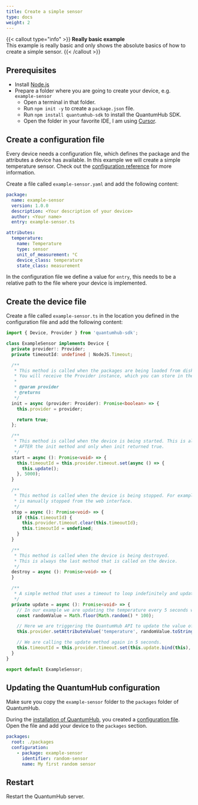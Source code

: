 ```yaml
---
title: Create a simple sensor
type: docs
weight: 2
---
```


{{< callout type="info" >}}
**Really basic example**  
This example is really basic and only shows the absolute basics of how to create a simple sensor.
{{< /callout >}}

## Prerequisites

- Install [Node.js](https://nodejs.org/en/download/)
- Prepare a folder where you are going to create your device, e.g. `example-sensor`
  - Open a terminal in that folder.
  - Run `npm init -y` to create a `package.json` file.
  - Run `npm install quantumhub-sdk` to install the QuantumHub SDK.
  - Open the folder in your favorite IDE, I am using [Cursor](https://cursor.sh/).

## Create a configuration file
Every device needs a configuration file, which defines the package and the attributes a device has available. In this example we will create a simple temperature sensor. Check out the [configuration reference](../reference/configuration) for more information.

Create a file called `example-sensor.yaml` and add the following content:
```yaml
package:
  name: example-sensor
  version: 1.0.0
  description: <Your description of your device>
  author: <Your name>
  entry: example-sensor.ts

attributes:
  temperature:
    name: Temperature
    type: sensor
    unit_of_measurement: °C
    device_class: temperature
    state_class: measurement
```

In the configuration file we define a value for `entry`, this needs to be a relative path to the file where your device is implemented.

## Create the device file

Create a file called `example-sensor.ts` in the location you defined in the configuration file and add the following content:

```typescript
import { Device, Provider } from 'quantumhub-sdk';

class ExampleSensor implements Device {
  private provider!: Provider;
  private timeoutId: undefined | NodeJS.Timeout;

  /**
   * This method is called when the packages are being loaded from disk and being cached by the QuantumHub server.
   * You will receive the Provider instance, which you can store in the class for later use.
   *
   * @param provider
   * @returns
   */
  init = async (provider: Provider): Promise<boolean> => {
    this.provider = provider;

    return true;
  };

  /**
   * This method is called when the device is being started. This is always 
   * AFTER the init method and only when init returned true.
   */
  start = async (): Promise<void> => {
    this.timeoutId = this.provider.timeout.set(async () => {
      this.update();
    }, 5000);
  } 

  /**
   * This method is called when the device is being stopped. For example when the server is being stopped or the device
   * is manually stopped from the web interface.
   */
  stop = async (): Promise<void> => {
    if (this.timeoutId) {
      this.provider.timeout.clear(this.timeoutId);
      this.timeoutId = undefined;
    }    
  }

  /**
   * This method is called when the device is being destroyed. 
   * This is always the last method that is called on the device.
   */
  destroy = async (): Promise<void> => {
  }

  /**
   * A simple method that uses a timeout to loop indefinitely and update the temperature attribute.
   */
  private update = async (): Promise<void> => {
    // In our example we are updating the temperature every 5 seconds with a random value.
    const randomValue = Math.floor(Math.random() * 100);

    // Here we are triggering the QuantumHub API to update the value of the `temperature` attribute.
    this.provider.setAttributeValue('temperature', randomValue.toString());

    // We are calling the update method again in 5 seconds.
    this.timeoutId = this.provider.timeout.set(this.update.bind(this), 5000);
  }
}

export default ExampleSensor;
```

## Updating the QuantumHub configuration

Make sure you copy the `example-sensor` folder to the `packages` folder of QuantumHub.

During the [installation of QuantumHub](/install), you created a [configuration file](/docs/Development/Configuration). Open the file and add your device to the `packages` section.

```yaml
packages:
  root: ./packages
  configuration:
    - package: example-sensor
      identifier: random-sensor
      name: My first random sensor
```

## Restart

Restart the QuantumHub server.